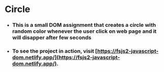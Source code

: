 # Circle

-   ### This is a small DOM assignment that creates a circle with random color whenever the user click on web page and it will disapper after few seconds
-   ### To see the project in action, visit [https://fsjs2-javascript-dom.netlify.app/](https://fsjs2-javascript-dom.netlify.app/).
